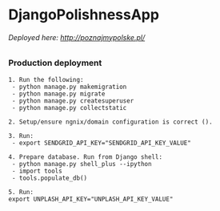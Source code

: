# DjangoPolishnessApp

###### Deployed here: http://poznajmypolske.pl/


### Production deployment
```
1. Run the following:
 - python manage.py makemigration
 - python manage.py migrate
 - python manage.py createsuperuser
 - python manage.py collectstatic
 
2. Setup/ensure ngnix/domain configuration is correct ().

3. Run:
 - export SENDGRID_API_KEY="SENDGRID_API_KEY_VALUE"

4. Prepare database. Run from Django shell:
 - python manage.py shell_plus --ipython
 - import tools
 - tools.populate_db()

5. Run:
export UNPLASH_API_KEY="UNPLASH_API_KEY_VALUE"

```
